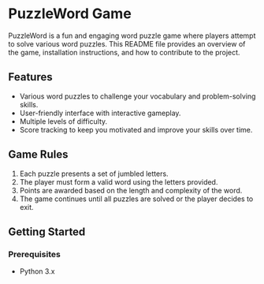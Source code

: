 # PuzzleWord Game

PuzzleWord is a fun and engaging word puzzle game where players attempt to solve various word puzzles. This README file provides an overview of the game, installation instructions, and how to contribute to the project.


## Features

- Various word puzzles to challenge your vocabulary and problem-solving skills.
- User-friendly interface with interactive gameplay.
- Multiple levels of difficulty.
- Score tracking to keep you motivated and improve your skills over time.

## Game Rules

1. Each puzzle presents a set of jumbled letters.
2. The player must form a valid word using the letters provided.
3. Points are awarded based on the length and complexity of the word.
4. The game continues until all puzzles are solved or the player decides to exit.

## Getting Started

### Prerequisites

- Python 3.x

